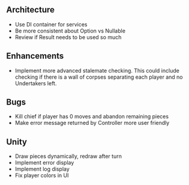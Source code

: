 ## Architecture
 - Use DI container for services
 - Be more consistent about Option vs Nullable
 - Review if Result needs to be used so much

## Enhancements
 - Implement more advanced stalemate checking. This could include checking if there is a wall of corpses separating each player and no Undertakers left.

## Bugs
 - Kill chief if player has 0 moves and abandon remaining pieces
 - Make error message returned by Controller more user friendly


## Unity
 - Draw pieces dynamically, redraw after turn
 - Implement error display
 - Implement log display
 - Fix player colors in UI
